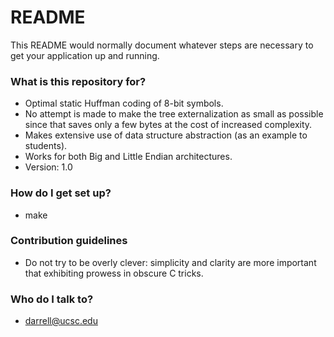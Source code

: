 # README #

This README would normally document whatever steps are necessary to get your application up and running.

### What is this repository for? ###

* Optimal static Huffman coding of 8-bit symbols. 
* No attempt is made to make the tree externalization
as small as possible since that saves only a few bytes at the cost of increased complexity.
* Makes extensive use of data structure abstraction (as an example to students).
* Works for both Big and Little Endian architectures.
* Version: 1.0

### How do I get set up? ###

* make

### Contribution guidelines ###

* Do not try to be overly clever: simplicity and clarity are more
important that exhibiting prowess in obscure C tricks.

### Who do I talk to? ###

* darrell@ucsc.edu
